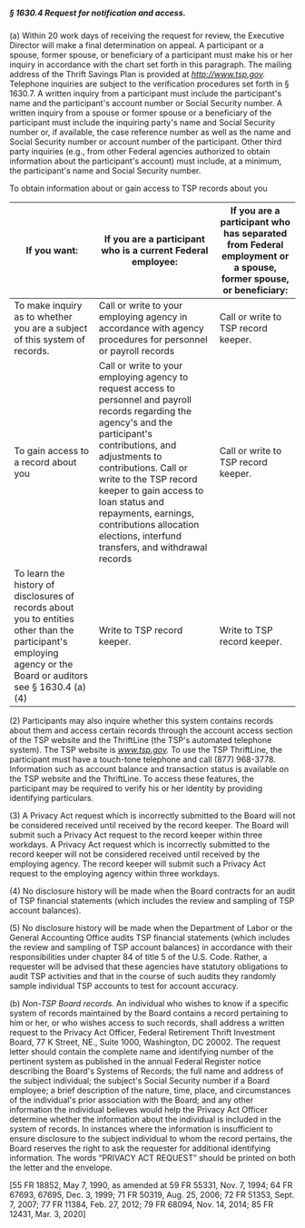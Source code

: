 ##### § 1630.4 Request for notification and access. #####

(a) Within 20 work days of receiving the request for review, the Executive Director will make a final determination on appeal. A participant or a spouse, former spouse, or beneficiary of a participant must make his or her inquiry in accordance with the chart set forth in this paragraph. The mailing address of the Thrift Savings Plan is provided at *http://www.tsp.gov.* Telephone inquiries are subject to the verification procedures set forth in § 1630.7. A written inquiry from a participant must include the participant's name and the participant's account number or Social Security number. A written inquiry from a spouse or former spouse or a beneficiary of the participant must include the inquiring party's name and Social Security number or, if available, the case reference number as well as the name and Social Security number or account number of the participant. Other third party inquiries (e.g., from other Federal agencies authorized to obtain information about the participant's account) must include, at a minimum, the participant's name and Social Security number.

To obtain information about or gain access to TSP records about you

|                                                                         If you want:                                                                          |                                                                                                                                                     If you are a participant who is a current Federal employee:                                                                                                                                                      |If you are a participant who has separated from Federal employment or a spouse, former spouse, or beneficiary:|
|---------------------------------------------------------------------------------------------------------------------------------------------------------------|----------------------------------------------------------------------------------------------------------------------------------------------------------------------------------------------------------------------------------------------------------------------------------------------------------------------------------------------------------------------|--------------------------------------------------------------------------------------------------------------|
|                                          To make inquiry as to whether you are a subject of this system of records.                                           |                                                                                                                             Call or write to your employing agency in accordance with agency procedures for personnel or payroll records                                                                                                                             |                                     Call or write to TSP record keeper.                                      |
|                                                             To gain access to a record about you                                                              |Call or write to your employing agency to request access to personnel and payroll records regarding the agency's and the participant's contributions, and adjustments to contributions. Call or write to the TSP record keeper to gain access to loan status and repayments, earnings, contributions allocation elections, interfund transfers, and withdrawal records|                                     Call or write to TSP record keeper.                                      |
|To learn the history of disclosures of records about you to entities other than the participant's employing agency or the Board or auditors see § 1630.4 (a)(4)|                                                                                                                                                                     Write to TSP record keeper.                                                                                                                                                                      |                                         Write to TSP record keeper.                                          |

(2) Participants may also inquire whether this system contains records about them and access certain records through the account access section of the TSP website and the ThriftLine (the TSP's automated telephone system). The TSP website is *www.tsp.gov.* To use the TSP ThriftLine, the participant must have a touch-tone telephone and call (877) 968-3778. Information such as account balance and transaction status is available on the TSP website and the ThriftLine. To access these features, the participant may be required to verify his or her identity by providing identifying particulars.

(3) A Privacy Act request which is incorrectly submitted to the Board will not be considered received until received by the record keeper. The Board will submit such a Privacy Act request to the record keeper within three workdays. A Privacy Act request which is incorrectly submitted to the record keeper will not be considered received until received by the employing agency. The record keeper will submit such a Privacy Act request to the employing agency within three workdays.

(4) No disclosure history will be made when the Board contracts for an audit of TSP financial statements (which includes the review and sampling of TSP account balances).

(5) No disclosure history will be made when the Department of Labor or the General Accounting Office audits TSP financial statements (which includes the review and sampling of TSP account balances) in accordance with their responsibilities under chapter 84 of title 5 of the U.S. Code. Rather, a requester will be advised that these agencies have statutory obligations to audit TSP activities and that in the course of such audits they randomly sample individual TSP accounts to test for account accuracy.

(b) *Non-TSP Board records.* An individual who wishes to know if a specific system of records maintained by the Board contains a record pertaining to him or her, or who wishes access to such records, shall address a written request to the Privacy Act Officer, Federal Retirement Thrift Investment Board, 77 K Street, NE., Suite 1000, Washington, DC 20002. The request letter should contain the complete name and identifying number of the pertinent system as published in the annual Federal Register notice describing the Board's Systems of Records; the full name and address of the subject individual; the subject's Social Security number if a Board employee; a brief description of the nature, time, place, and circumstances of the individual's prior association with the Board; and any other information the individual believes would help the Privacy Act Officer determine whether the information about the individual is included in the system of records. In instances where the information is insufficient to ensure disclosure to the subject individual to whom the record pertains, the Board reserves the right to ask the requester for additional identifying information. The words “PRIVACY ACT REQUEST” should be printed on both the letter and the envelope.

[55 FR 18852, May 7, 1990, as amended at 59 FR 55331, Nov. 7, 1994; 64 FR 67693, 67695, Dec. 3, 1999; 71 FR 50319, Aug. 25, 2006; 72 FR 51353, Sept. 7, 2007; 77 FR 11384, Feb. 27, 2012; 79 FR 68094, Nov. 14, 2014; 85 FR 12431, Mar. 3, 2020]